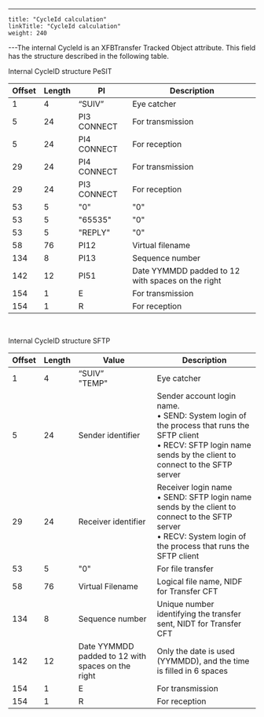 ---
    title: "CycleId calculation"
    linkTitle: "CycleId calculation"
    weight: 240
---The internal CycleId is an XFBTransfer Tracked Object attribute. This field has the structure described in the following table.

Internal CycleID structure PeSIT


| Offset | Length | PI | Description |
| --- | --- | --- | --- |
| 1 | 4 | “SUIV” | Eye catcher |
| 5 | 24 | PI3 CONNECT | For transmission |
| 5  | 24  | PI4 CONNECT | For reception |
| 29 | 24 | PI4 CONNECT | For transmission |
| 29  | 24  | PI3 CONNECT | For reception |
| 53 | 5 | "0" | "0" |
| 53  | 5  | "65535" | "0"  |
| 53  | 5  | "REPLY" | "0"  |
| 58 | 76 | PI12 | Virtual filename |
| 134 | 8 | PI13 | Sequence number  |
| 142 | 12 | PI51 | Date YYMMDD padded to 12 with spaces on the right |
| 154 | 1 | E | For transmission |
| 154  | 1  | R | For reception |


 

Internal CycleID structure SFTP


| Offset | Length | Value  | Description |
| --- | --- | --- | --- |
| 1 | 4 | “SUIV”<br/> "TEMP" | Eye catcher |
| 5 | 24 | Sender identifier  | Sender account login name.<br/> • SEND: System login of the process that runs the SFTP client<br/> • RECV: SFTP login name sends by the client to connect to the SFTP server |
| 29 | 24 | Receiver identifier  | Receiver login name<br/> • SEND: SFTP login name sends by the client to connect to the SFTP server<br/> • RECV: System login of the process that runs the SFTP client |
| 53 | 5 | "0"  | For file transfer |
| 58 | 76 | Virtual Filename  | Logical file name, NIDF for Transfer CFT |
| 134 | 8 | Sequence number  | Unique number identifying the transfer sent, NIDT for Transfer CFT |
| 142 | 12 | Date YYMMDD padded to 12 with spaces on the right  | Only the date is used (YYMMDD), and the time is filled in 6 spaces |
| 154 | 1 | E  | For transmission |
| 154  | 1  | R  | For reception |


